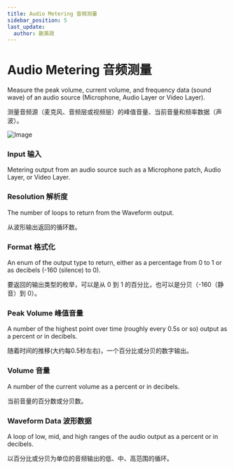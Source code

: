 ```yaml
---
title: Audio Metering 音频测量
sidebar_position: 5
last_update:
  author: 蒯美政
---
```


# Audio Metering 音频测量

Measure the peak volume, current volume, and frequency data (sound wave) of an audio source (Microphone, Audio Layer or Video Layer).

测量音频源（麦克风、音频层或视频层）的峰值音量、当前音量和频率数据（声波）。

![Image](@site/static/img/docs/Media/audio-metering.png)

### Input 输入

Metering output from an audio source such as a Microphone patch, Audio Layer, or Video Layer.

### Resolution 解析度

The number of loops to return from the Waveform output.

从波形输出返回的循环数。

### Format 格式化

An enum of the output type to return, either as a percentage from 0 to 1 or as decibels (-160 (silence) to 0).

要返回的输出类型的枚举，可以是从 0 到 1 的百分比，也可以是分贝（-160（静音）到 0）。

### Peak Volume 峰值音量

A number of the highest point over time (roughly every 0.5s or so) output as a percent or in decibels.

随着时间的推移(大约每0.5秒左右)，一个百分比或分贝的数字输出。

### Volume 音量

A number of the current volume as a percent or in decibels.

当前音量的百分数或分贝数。

### Waveform Data 波形数据

A loop of low, mid, and high ranges of the audio output as a percent or in decibels.

以百分比或分贝为单位的音频输出的低、中、高范围的循环。
